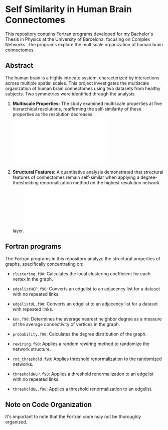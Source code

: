 # Self Similarity in Human Brain Connectomes

This repository contains Fortran programs developed for my Bachelor's Thesis in Physics at the University of Barcelona, focusing on Complex Networks. The programs explore the multiscale organization of human brain connectomes.

## Abstract

The human brain is a highly intricate system, characterized by interactions across multiple spatial scales. This project investigates the multiscale organization of human brain connectomes using two datasets from healthy subjects. Two symmetries were identified through the analysis.

1. **Multiscale Properties:** The study examined multiscale properties at five hierarchical resolutions, reaffirming the self-similarity of these properties as the resolution decreases.
   ![Multiscale Properties](multiscale_properties.pdf)

2. **Structural Features:** A quantitative analysis demonstrated that structural features of connectomes remain self-similar when applying a degree-thresholding renormalization method on the highest resolution network layer.
   ![Structural Features](structural_features.pdf)

## Fortran programs

The Fortran programs in this repository analyze the structural properties of graphs, specifically concentrating on:

- `clustering.f90`: Calculates the local clustering coefficient for each vertex in the graph.

- `edgelistHCP.f90`: Converts an edgelist to an adjacency list for a dataset with no repeated links.

- `edgelistUL.f90`: Converts an edgelist to an adjacency list for a dataset with repeated links.

- `knn.f90`: Determines the average nearest neighbor degree as a measure of the average connectivity of vertices in the graph.

- `probability.f90`: Calculates the degree distribution of the graph.

- `rewiring.f90`: Applies a random rewiring method to randomize the network structure.

- `rnd_threshold.f90`: Applies threshold renormalization to the randomized networks.

- `thresholdHCP.f90`: Applies a threshold renormalization to an edgelist with no repeated links.

- `thresholdUL.f90`: Applies a threshold renormalization to an edgelist.


## Note on Code Organization
It's important to note that the Fortran code may not be thoroughly organized. 
